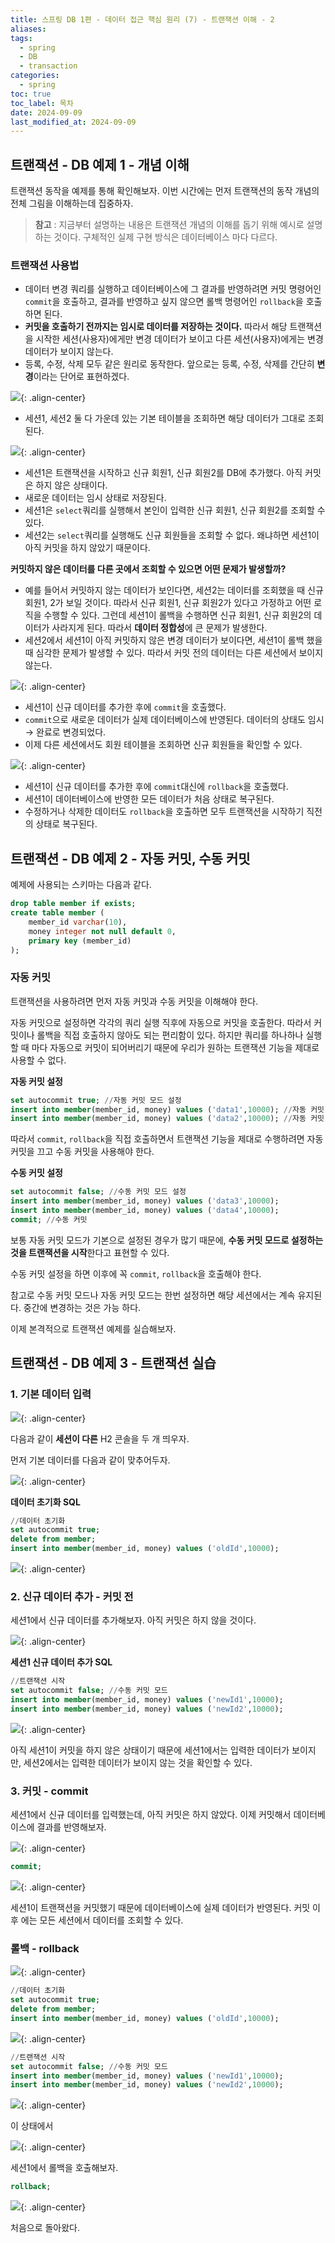 ```yaml
---
title: 스프링 DB 1편 - 데이터 접근 핵심 원리 (7) - 트랜잭션 이해 - 2
aliases: 
tags:
  - spring
  - DB
  - transaction
categories:
  - spring
toc: true
toc_label: 목차
date: 2024-09-09
last_modified_at: 2024-09-09
---
```


## 트랜잭션 - DB 예제 1 - 개념 이해


트랜잭션 동작을 예제를 통해 확인해보자. 이번 시간에는 먼저 트랜잭션의 동작 개념의 전체 그림을 이해하는데 집중하자.

>**참고** : 지금부터 설명하는 내용은 트랜잭션 개념의 이해를 돕기 위해 예시로 설명하는 것이다. 구체적인 실제 구현 방식은 데이터베이스 마다 다르다.


### 트랜잭션 사용법

- 데이터 변경 쿼리를 실행하고 데이터베이스에 그 결과를 반영하려면 커밋 명령어인 `commit`을 호출하고, 결과를 반영하고 싶지 않으면 롤백 명령어인 `rollback`을 호출하면 된다.
- **커밋을 호출하기 전까지는 임시로 데이터를 저장하는 것이다.** 따라서 해당 트랜잭션을 시작한 세션(사용자)에게만 변경 데이터가 보이고 다른 세션(사용자)에게는 변경 데이터가 보이지 않는다.
- 등록, 수정, 삭제 모두 같은 원리로 동작한다. 앞으로는 등록, 수정, 삭제를 간단히 **변경**이라는 단어로 표현하겠다.

![](https://i.imgur.com/6EUhp8v.png){: .align-center}

- 세션1, 세션2 둘 다 가운데 있는 기본 테이블을 조회하면 해당 데이터가 그대로 조회된다.


![](https://i.imgur.com/kb8JCuR.png){: .align-center}

- 세션1은 트랜잭션을 시작하고 신규 회원1, 신규 회원2를 DB에 추가했다. 아직 커밋은 하지 않은 상태이다.
- 새로운 데이터는 임시 상태로 저장된다.
- 세션1은 `select`쿼리를 실행해서 본인이 입력한 신규 회원1, 신규 회원2를 조회할 수 있다.
- 세션2는 `select`쿼리를 실행해도 신규 회원들을 조회할 수 없다. 왜냐하면 세션1이 아직 커밋을 하지 않았기 때문이다.

**커밋하지 않은 데이터를 다른 곳에서 조회할 수 있으면 어떤 문제가 발생할까?**

- 예를 들어서 커밋하지 않는 데이터가 보인다면, 세션2는 데이터를 조회했을 때 신규 회원1, 2가 보일 것이다. 따라서 신규 회원1, 신규 회원2가 있다고 가정하고 어떤 로직을 수행할 수 있다. 그런데 세션1이 롤백을 수행하면 신규 회원1, 신규 회원2의 데이터가 사라지게 된다. 따라서 **데이터 정합성**에 큰 문제가 발생한다.
- 세션2에서 세션1이 아직 커밋하지 않은 변경 데이터가 보이다면, 세션1이 롤백 했을 때 심각한 문제가 발생할 수 있다. 따라서 커밋 전의 데이터는 다른 세션에서 보이지 않는다.


![](https://i.imgur.com/kOZtGyI.png){: .align-center}

- 세션1이 신규 데이터를 추가한 후에 `commit`을 호출했다.
- `commit`으로 새로운 데이터가 실제 데이터베이스에 반영된다. 데이터의 상태도 임시 → 완료로 변경되었다.
- 이제 다른 세션에서도 회원 테이블을 조회하면 신규 회원들을 확인할 수 있다.

![](https://i.imgur.com/T1CuA8n.png){: .align-center}

- 세션1이 신규 데이터를 추가한 후에 `commit`대신에 `rollback`을 호출했다.
- 세션1이 데이터베이스에 반영한 모든 데이터가 처음 상태로 복구된다.
- 수정하거나 삭제한 데이터도 `rollback`을 호출하면 모두 트랜잭션을 시작하기 직전의 상태로 복구된다.

## 트랜잭션 - DB 예제 2 - 자동 커밋, 수동 커밋

예제에 사용되는 스키마는 다음과 같다. 
```sql
drop table member if exists; 
create table member ( 
	member_id varchar(10), 
	money integer not null default 0, 
	primary key (member_id) 
);
```


### 자동 커밋

트랜잭션을 사용하려면 먼저 자동 커밋과 수동 커밋을 이해해야 한다.

자동 커밋으로 설정하면 각각의 쿼리 실행 직후에 자동으로 커밋을 호출한다. 따라서 커밋이나 롤백을 직접 호출하지 않아도 되는 편리함이 있다. 하지만 쿼리를 하나하나 실행할 때 마다 자동으로 커밋이 되어버리기 때문에 우리가 원하는 트랜잭션 기능을 제대로 사용할 수 없다.

**자동 커밋 설정**
 ```sql
 set autocommit true; //자동 커밋 모드 설정
 insert into member(member_id, money) values ('data1',10000); //자동 커밋
 insert into member(member_id, money) values ('data2',10000); //자동 커밋
 ```


따라서 `commit`, `rollback`을 직접 호출하면서 트랜잭션 기능을 제대로 수행하려면 자동 커밋을 끄고 수동 커밋을 사용해야 한다.

**수동 커밋 설정** 

```sql
set autocommit false; //수동 커밋 모드 설정
insert into member(member_id, money) values ('data3',10000);
insert into member(member_id, money) values ('data4',10000);
commit; //수동 커밋
```

보통 자동 커밋 모드가 기본으로 설정된 경우가 많기 때문에, **수동 커밋 모드로 설정하는 것을 트랜잭션을 시작**한다고 표현할 수 있다.

수동 커밋 설정을 하면 이후에 꼭 `commit`, `rollback`을 호출해야 한다.

참고로 수동 커밋 모드나 자동 커밋 모드는 한번 설정하면 해당 세션에서는 계속 유지된다. 중간에 변경하는 것은 가능 하다.

이제 본격적으로 트랜잭션 예제를 실습해보자.


## 트랜잭션 - DB 예제 3 - 트랜잭션 실습

### 1. 기본 데이터 입력


![](https://i.imgur.com/mpm6a2L.png){: .align-center}

다음과 같이 **세션이 다른** H2 콘솔을 두 개 띄우자.


먼저 기본 데이터를 다음과 같이 맞추어두자.

![](https://i.imgur.com/1c33LbE.png){: .align-center}


**데이터 초기화 SQL** 

```sql
//데이터 초기화 
set autocommit true;
delete from member; 
insert into member(member_id, money) values ('oldId',10000);
```

![](https://i.imgur.com/pYwQXj2.png){: .align-center}


### 2. 신규 데이터 추가 - 커밋 전

세션1에서 신규 데이터를 추가해보자. 아직 커밋은 하지 않을 것이다.

![](https://i.imgur.com/fqRp6kd.png){: .align-center}


**세션1 신규 데이터 추가 SQL**


```sql
//트랜잭션 시작
set autocommit false; //수동 커밋 모드
insert into member(member_id, money) values ('newId1',10000);
insert into member(member_id, money) values ('newId2',10000);
```

![](https://i.imgur.com/gijJQRf.png){: .align-center}

아직 세션1이 커밋을 하지 않은 상태이기 때문에 세션1에서는 입력한 데이터가 보이지만, 세션2에서는 입력한 데이터가 보이지 않는 것을 확인할 수 있다.

### 3. 커밋 - commit

세션1에서 신규 데이터를 입력했는데, 아직 커밋은 하지 않았다. 이제 커밋해서 데이터베이스에 결과를 반영해보자.

![](https://i.imgur.com/BgZBcEf.png){: .align-center}

```sql
commit;
```

![](https://i.imgur.com/8Wlb7Ao.png){: .align-center}

세션1이 트랜잭션을 커밋했기 때문에 데이터베이스에 실제 데이터가 반영된다. 커밋 이후 에는 모든 세션에서 데이터를 조회할 수 있다.

### 롤백 - rollback

![](https://i.imgur.com/iDgQhfV.png){: .align-center}


```sql
//데이터 초기화 
set autocommit true;
delete from member; 
insert into member(member_id, money) values ('oldId',10000);
```


![](https://i.imgur.com/B7GyGcZ.png){: .align-center}


```sql
//트랜잭션 시작 
set autocommit false; //수동 커밋 모드 
insert into member(member_id, money) values ('newId1',10000); 
insert into member(member_id, money) values ('newId2',10000);
```

![](https://i.imgur.com/wUrFMzc.png){: .align-center}

이 상태에서 

![](https://i.imgur.com/IPya81H.png){: .align-center}


세션1에서 롤백을 호출해보자. 

```sql
rollback;
```

![](https://i.imgur.com/fQl10rL.png){: .align-center}

처음으로 돌아왔다.


